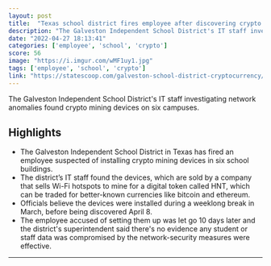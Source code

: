 ```yaml
---
layout: post
title:  "Texas school district fires employee after discovering crypto mining rigs"
description: "The Galveston Independent School District's IT staff investigating network anomalies found crypto mining devices on six campuses."
date: "2022-04-27 18:13:41"
categories: ['employee', 'school', 'crypto']
score: 56
image: "https://i.imgur.com/wMF1uy1.jpg"
tags: ['employee', 'school', 'crypto']
link: "https://statescoop.com/galveston-school-district-cryptocurrency/"
---
```


The Galveston Independent School District's IT staff investigating network anomalies found crypto mining devices on six campuses.

## Highlights

- The Galveston Independent School District in Texas has fired an employee suspected of installing crypto mining devices in six school buildings.
- The district’s IT staff found the devices, which are sold by a company that sells Wi-Fi hotspots to mine for a digital token called HNT, which can be traded for better-known currencies like bitcoin and ethereum.
- Officials believe the devices were installed during a weeklong break in March, before being discovered April 8.
- The employee accused of setting them up was let go 10 days later and the district's superintendent said there's no evidence any student or staff data was compromised by the network-security measures were effective.

---
